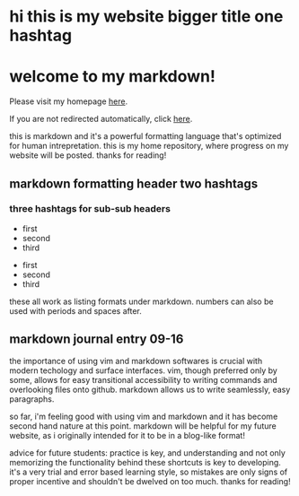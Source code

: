 # hi this is my website bigger title one hashtag


# welcome to my markdown! 

Please visit my homepage [here](https://onixior.github.io/homepage/index.html).

If you are not redirected automatically, click [here](https://onixior.github.io/homepage/index.html).





this is markdown and it's a powerful formatting language that's optimized for human intrepretation. this is my home repository, where progress on my website will be posted. thanks for reading!


## markdown formatting header two hashtags

### three hashtags for sub-sub headers 

- first 
- second 
- third 

* first
* second 
* third 

these all work as listing formats under markdown. numbers can also be used with periods and spaces after. 

## markdown journal entry 09-16

the importance of using vim and markdown softwares is crucial with modern techology and surface interfaces. vim, though preferred only by some, allows for easy transitional accessibility to writing commands and overlooking files onto github. markdown allows us to write seamlessly, easy paragraphs.

so far, i'm feeling good with using vim and markdown and it has become second hand nature at this point. markdown will be helpful for my future website, as i originally intended for it to be in a blog-like format! 

advice for future students: practice is key, and understanding and not only memorizing the functionality behind these shortcuts is key to developing. it's a very trial and error based learning style, so mistakes are only signs of proper incentive and shouldn't be dwelved on too much. thanks for reading! 
